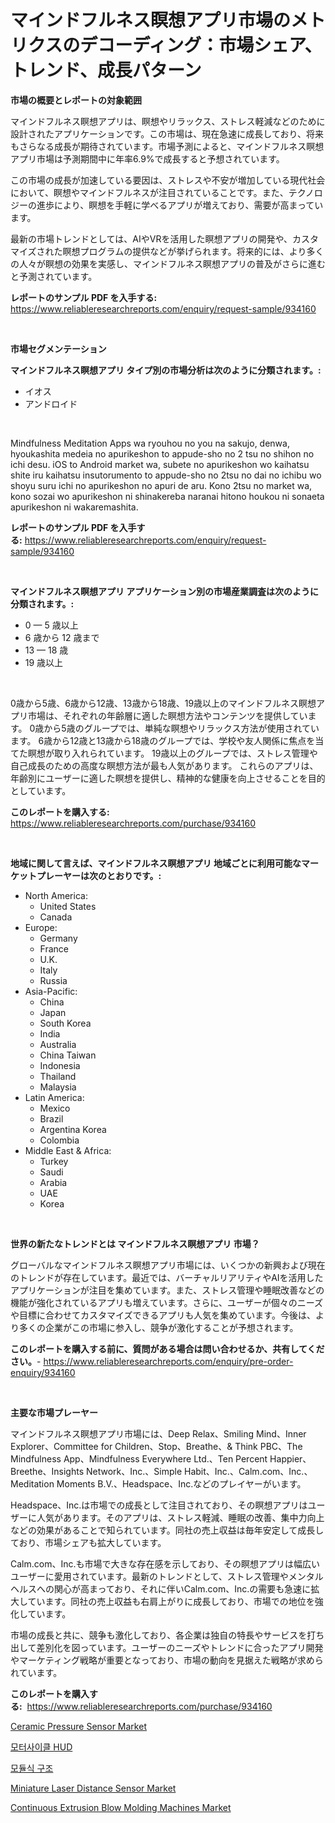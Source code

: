 <p><h1>マインドフルネス瞑想アプリ市場のメトリクスのデコーディング：市場シェア、トレンド、成長パターン</h1></p><p><strong>市場の概要とレポートの対象範囲</strong></p>
<p><p>マインドフルネス瞑想アプリは、瞑想やリラックス、ストレス軽減などのために設計されたアプリケーションです。この市場は、現在急速に成長しており、将来もさらなる成長が期待されています。市場予測によると、マインドフルネス瞑想アプリ市場は予測期間中に年率6.9%で成長すると予想されています。</p><p>この市場の成長が加速している要因は、ストレスや不安が増加している現代社会において、瞑想やマインドフルネスが注目されていることです。また、テクノロジーの進歩により、瞑想を手軽に学べるアプリが増えており、需要が高まっています。</p><p>最新の市場トレンドとしては、AIやVRを活用した瞑想アプリの開発や、カスタマイズされた瞑想プログラムの提供などが挙げられます。将来的には、より多くの人々が瞑想の効果を実感し、マインドフルネス瞑想アプリの普及がさらに進むと予測されています。</p></p>
<p><strong>レポートのサンプル PDF を入手する:</strong> <a href="https://www.reliableresearchreports.com/enquiry/request-sample/934160">https://www.reliableresearchreports.com/enquiry/request-sample/934160</a></p>
<p>&nbsp;</p>
<p><strong>市場セグメンテーション</strong></p>
<p><strong>マインドフルネス瞑想アプリ タイプ別の市場分析は次のように分類されます。:</strong></p>
<p><ul><li>イオス</li><li>アンドロイド</li></ul></p>
<p>&nbsp;</p>
<p><p>Mindfulness Meditation Apps wa ryouhou no you na sakujo, denwa, hyoukashita medeia no apurikeshon to appude-sho no 2 tsu no shihon no ichi desu. iOS to Android market wa, subete no apurikeshon wo kaihatsu shite iru kaihatsu insutorumento to appude-sho no 2tsu no dai no ichibu wo shoyu suru ichi no apurikeshon no apuri de aru. Kono 2tsu no market wa, kono sozai wo apurikeshon ni shinakereba naranai hitono houkou ni sonaeta apurikeshon ni wakaremashita.</p></p>
<p><strong>レポートのサンプル PDF を入手する:</strong>&nbsp;<a href="https://www.reliableresearchreports.com/enquiry/request-sample/934160">https://www.reliableresearchreports.com/enquiry/request-sample/934160</a></p>
<p>&nbsp;</p>
<p><strong> マインドフルネス瞑想アプリ アプリケーション別の市場産業調査は次のように分類されます。:</strong></p>
<p><ul><li>0 — 5 歳以上</li><li>6 歳から 12 歳まで</li><li>13 — 18 歳</li><li>19 歳以上</li></ul></p>
<p>&nbsp;</p>
<p><p>0歳から5歳、6歳から12歳、13歳から18歳、19歳以上のマインドフルネス瞑想アプリ市場は、それぞれの年齢層に適した瞑想方法やコンテンツを提供しています。 0歳から5歳のグループでは、単純な瞑想やリラックス方法が使用されています。 6歳から12歳と13歳から18歳のグループでは、学校や友人関係に焦点を当てた瞑想が取り入れられています。 19歳以上のグループでは、ストレス管理や自己成長のための高度な瞑想方法が最も人気があります。 これらのアプリは、年齢別にユーザーに適した瞑想を提供し、精神的な健康を向上させることを目的としています。</p></p>
<p><strong>このレポートを購入する:</strong>&nbsp; <a href="https://www.reliableresearchreports.com/purchase/934160">https://www.reliableresearchreports.com/purchase/934160</a></p>
<p>&nbsp;</p>
<p><strong>地域に関して言えば、マインドフルネス瞑想アプリ 地域ごとに利用可能なマーケットプレーヤーは次のとおりです。:</strong></p>
<p><ul>
    <li>
        North America:
        <ul>
            <li>United States</li>
            <li>Canada</li>
        </ul>
    </li>
    <li>
        Europe:
        <ul>
            <li>Germany</li>
            <li>France</li>
            <li>U.K.</li>
            <li>Italy</li>
            <li>Russia</li>
        </ul>
    </li>
    <li>
        Asia-Pacific:
        <ul>
            <li>China</li>
            <li>Japan</li>
            <li>South Korea</li>
            <li>India</li>
            <li>Australia</li>
            <li>China Taiwan</li>
            <li>Indonesia</li>
            <li>Thailand</li>
            <li>Malaysia</li>
        </ul>
    </li>
    <li>
        Latin America:
        <ul>
            <li>Mexico</li>
            <li>Brazil</li>
            <li>Argentina Korea</li>
            <li>Colombia</li>
        </ul>
    </li>
    <li>
        Middle East & Africa:
        <ul>
            <li>Turkey</li>
            <li>Saudi</li>
            <li>Arabia</li>
            <li>UAE</li>
            <li>Korea</li>
        </ul>
    </li>
    </ul></p>
<p>&nbsp;</p>
<p><strong>世界の新たなトレンドとは マインドフルネス瞑想アプリ 市場？</strong></p>
<p><p>グローバルなマインドフルネス瞑想アプリ市場には、いくつかの新興および現在のトレンドが存在しています。最近では、バーチャルリアリティやAIを活用したアプリケーションが注目を集めています。また、ストレス管理や睡眠改善などの機能が強化されているアプリも増えています。さらに、ユーザーが個々のニーズや目標に合わせてカスタマイズできるアプリも人気を集めています。今後は、より多くの企業がこの市場に参入し、競争が激化することが予想されます。</p></p>
<p><strong>このレポートを購入する前に、質問がある場合は問い合わせるか、共有してください。</strong>- <a href="https://www.reliableresearchreports.com/enquiry/pre-order-enquiry/934160">https://www.reliableresearchreports.com/enquiry/pre-order-enquiry/934160</a></p>
<p>&nbsp;</p>
<p><strong>主要な市場プレーヤー</strong></p>
<p><p>マインドフルネス瞑想アプリ市場には、Deep Relax、Smiling Mind、Inner Explorer、Committee for Children、Stop、Breathe、& Think PBC、The Mindfulness App、Mindfulness Everywhere Ltd.、Ten Percent Happier、Breethe、Insights Network、Inc.、Simple Habit、Inc.、Calm.com、Inc.、Meditation Moments B.V.、Headspace、Inc.などのプレイヤーがいます。</p><p>Headspace、Inc.は市場での成長として注目されており、その瞑想アプリはユーザーに人気があります。そのアプリは、ストレス軽減、睡眠の改善、集中力向上などの効果があることで知られています。同社の売上収益は毎年安定して成長しており、市場シェアも拡大しています。</p><p>Calm.com、Inc.も市場で大きな存在感を示しており、その瞑想アプリは幅広いユーザーに愛用されています。最新のトレンドとして、ストレス管理やメンタルヘルスへの関心が高まっており、それに伴いCalm.com、Inc.の需要も急速に拡大しています。同社の売上収益も右肩上がりに成長しており、市場での地位を強化しています。</p><p>市場の成長と共に、競争も激化しており、各企業は独自の特長やサービスを打ち出して差別化を図っています。ユーザーのニーズやトレンドに合ったアプリ開発やマーケティング戦略が重要となっており、市場の動向を見据えた戦略が求められています。</p></p>
<p><strong>このレポートを購入する:</strong>&nbsp;&nbsp;<a href="https://www.reliableresearchreports.com/purchase/934160">https://www.reliableresearchreports.com/purchase/934160</a></p>
<p><p><a href="https://github.com/jsmusil/Market-Research-Report-List-2/blob/main/ceramic-pressure-sensor-market.md">Ceramic Pressure Sensor Market</a></p><p><a href="https://medium.com/@bentleemidoriestelle7o/%EC%98%A4%ED%86%A0%EB%B0%94%EC%9D%B4-hud-%EC%8B%9C%EC%9E%A5-%EA%B7%9C%EB%AA%A8-%EC%8B%9C%EC%9E%A5-%EC%A0%84%EB%A7%9D-%EB%B0%8F-%EC%8B%9C%EC%9E%A5-%EC%98%88%EC%B8%A1-2024-2031-dd2d55674dde">모터사이클 HUD</a></p><p><a href="https://medium.com/@bentleemidoriestelle7o/%EB%AA%A8%EB%93%88%ED%98%95-%EA%B1%B4%EC%84%A4-%EC%8B%9C%EC%9E%A5-%EB%B6%84%EC%84%9D-%EC%97%B0%ED%8F%89%EA%B7%A0-%EC%84%B1%EC%9E%A5%EB%A5%A0-%EC%8B%9C%EC%9E%A5-%EC%84%B8%EB%B6%84%ED%99%94-%EB%B0%8F-%EA%B8%80%EB%A1%9C%EB%B2%8C-%EC%82%B0%EC%97%85-%EA%B0%9C%EC%9A%94-b565b5f5f3fd">모듈식 구조</a></p><p><a href="https://view.publitas.com/reportprime-1/miniature-laser-distance-sensor-market-dynamics-2024-2031-also-about-its-market-trends-projections-and-opportunities/">Miniature Laser Distance Sensor Market</a></p><p><a href="https://github.com/bmorecock/Market-Research-Report-List-2/blob/main/continuous-extrusion-blow-molding-machines-market.md">Continuous Extrusion Blow Molding Machines Market</a></p></p>